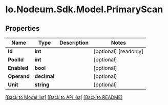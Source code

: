 # Io.Nodeum.Sdk.Model.PrimaryScan
## Properties

Name | Type | Description | Notes
------------ | ------------- | ------------- | -------------
**Id** | **int** |  | [optional] [readonly] 
**PoolId** | **int** |  | [optional] 
**Enabled** | **bool** |  | [optional] 
**Operand** | **decimal** |  | [optional] 
**Unit** | **string** |  | [optional] 

[[Back to Model list]](../README.md#documentation-for-models) [[Back to API list]](../README.md#documentation-for-api-endpoints) [[Back to README]](../README.md)

